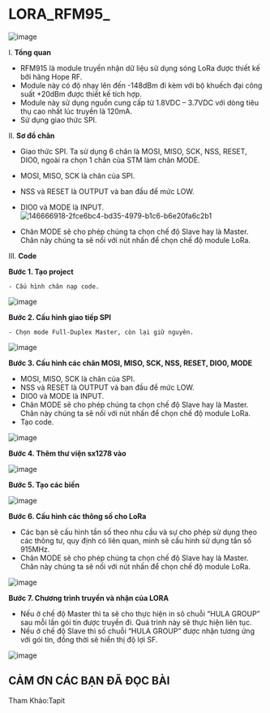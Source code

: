#  LORA_RFM95_  

![image](https://user-images.githubusercontent.com/56969447/146666488-186c5896-cb30-4045-bb23-0362df57a72e.png)

I. **Tổng quan**
   - RFM915 là module truyền nhận dữ liệu sử dụng sóng LoRa được thiết kế bởi hãng Hope RF.
   - Module này có độ nhạy lên đến -148dBm đi kèm với bộ khuếch đại công suất +20dBm được thiết kế tích hợp.
   - Module này sử dụng nguồn cung cấp từ 1.8VDC – 3.7VDC với dòng tiêu thụ cao nhất lúc truyền là 120mA.
   - Sử dụng giao thức SPI.

II. **Sơ đồ chân**
   - Giao thức SPI. Ta sử dụng 6 chân là MOSI, MISO, SCK, NSS, RESET, DIO0, ngoài ra chọn 1 chân của STM làm chân MODE.
   - MOSI, MISO, SCK là chân của SPI.
   - NSS và RESET là OUTPUT và ban đầu để mức LOW.
   - DIO0 và MODE là INPUT.![146666918-2fce6bc4-bd35-4979-b1c6-b6e20fa6c2b1](https://user-images.githubusercontent.com/56969447/146667282-9f9a973b-9c9d-4578-9bf4-617090ce09a1.png)

   - Chân MODE sẽ cho phép chúng ta chọn chế độ Slave hay là Master. Chân này chúng ta sẽ nối với nút nhấn để chọn chế độ module LoRa.
   
III. **Code**

**Bước 1. Tạo project**

    - Cấu hình chân nạp code.
    
![image](https://user-images.githubusercontent.com/56969447/146666540-16b13bb8-18f9-4641-9fad-f93845d234d8.png)

**Bước 2. Cấu hình giao tiếp SPI**

    - Chọn mode Full-Duplex Master, còn lại giữ nguyên.
    
![image](https://user-images.githubusercontent.com/56969447/146666633-6fc5e9d9-7018-4c5e-bd5a-ab62e7248fb4.png)

**Bước 3. Cấu hình các chân MOSI, MISO, SCK, NSS, RESET, DIO0, MODE**

   - MOSI, MISO, SCK là chân của SPI.
   - NSS và RESET là OUTPUT và ban đầu để mức LOW.
   - DIO0 và MODE là INPUT.
   - Chân MODE sẽ cho phép chúng ta chọn chế độ Slave hay là Master. Chân này chúng ta sẽ nối với nút nhấn để chọn chế độ module LoRa.
   - Tạo code.
    
![image](https://user-images.githubusercontent.com/56969447/146666918-2fce6bc4-bd35-4979-b1c6-b6e20fa6c2b1.png)

**Bước 4. Thêm thư viện sx1278 vào**

![image](https://user-images.githubusercontent.com/56969447/146667234-9f27ee7e-932c-4bd5-93cb-c0501c822cb9.png)

**Bước 5. Tạo các biến**

![image](https://user-images.githubusercontent.com/56969447/146667243-6a347091-45e1-4329-b612-9400afd616d4.png)

 **Bước 6. Cấu hình các thông số cho LoRa**
   -  Các bạn sẽ cấu hình tần số theo nhu cầu và sự cho phép sử dụng theo các thông tư, quy định có liên quan, mình sẽ cấu hình sử dụng tần số 915MHz.
   -  Chân MODE sẽ cho phép chúng ta chọn chế độ Slave hay là Master. Chân này chúng ta sẽ nối với nút nhấn để chọn chế độ module LoRa.
   
![image](https://user-images.githubusercontent.com/56969447/146667437-3b5c1060-1321-48aa-b8f9-777c3d040c1a.png)

 **Bước 7. Chương trình truyền và nhận của LORA**
   -  Nếu ở chế độ Master thì ta sẽ cho thực hiện in sô chuỗi “HULA GROUP” sau mỗi lần gói tin được truyền đi. Quá trình này sẽ thực hiện liên tục.
   -  Nếu ở chế độ Slave thì số chuỗi “HULA GROUP” được nhận tương ứng với gói tin, đồng thời sẽ hiển thị độ lợi SF.
   
![image](https://user-images.githubusercontent.com/56969447/146667773-265bb095-6531-4b24-83e8-43c3967c7fd9.png)

## CẢM ƠN CÁC BẠN ĐÃ ĐỌC BÀI

Tham Khảo:Tapit

  
  
